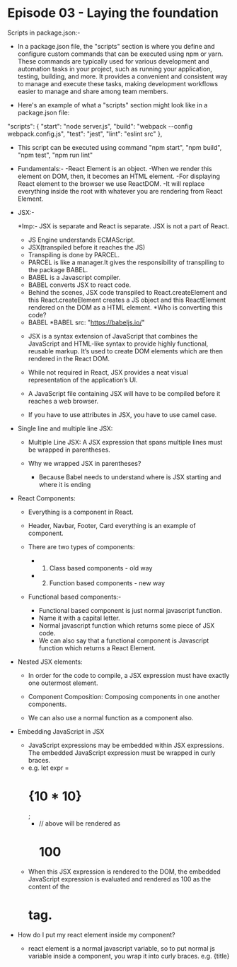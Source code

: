 # Episode 03 - Laying the foundation

Scripts in package.json:-
 * In a package.json file, the "scripts" section is where you define and configure custom commands that can be executed using npm or yarn. These commands are typically used for various development and automation tasks in your project, such as running your application, testing, building, and more. It provides a convenient and consistent way to manage and execute these tasks, making development workflows easier to manage and share among team members.

 * Here's an example of what a "scripts" section might look like in a package.json file:

 "scripts": {
    "start": "node server.js",
    "build": "webpack --config webpack.config.js",
    "test": "jest",
    "lint": "eslint src"
  },

 * This script can be executed using command "npm start", "npm build", "npm test", "npm run lint"

* Fundamentals:-
 -React Element is an object.
 -When we render this element on DOM, then, it becomes an HTML element.
 -For displaying React element to the browser we use ReactDOM.
 -It will replace everything inside the root with whatever you are rendering from React Element.

* JSX:-

  *Imp:- JSX is separate and React is separate. JSX is not a part of React.
  * JS Engine understands ECMAScript.
  * JSX(transpiled before it reaches the JS)
  * Transpiling is done by PARCEL.
  * PARCEL is like a manager.It gives the responsibility   of transpiling to the package BABEL. 
   * BABEL is a Javascript compiler.
   * BABEL converts JSX to react code.
   * Behind the scenes, JSX code transpiled to React.createElement and this React.createElement creates a JS object and this ReactElement rendered on the DOM as a HTML element. 
   *Who is converting this code? 
   - BABEL
   *BABEL src: "https://babeljs.io/"


  * JSX is a syntax extension of JavaScript that combines the JavaScript and HTML-like syntax to provide highly functional, reusable markup. It’s used to create DOM elements which are then rendered in the React DOM.

  * While not required in React, JSX provides a neat visual representation of the application’s UI.

  * A JavaScript file containing JSX will have to be compiled before it reaches a web browser.

  * If you have to use attributes in JSX, you have to use camel case.

  
* Single line and multiple line JSX:

  * Multiple Line JSX: A JSX expression that spans multiple lines must be wrapped in parentheses.

  * Why we wrapped JSX in parentheses?
    * Because Babel needs to understand where is JSX starting and where it is ending

* React Components:
  * Everything is a component in React.
  * Header, Navbar, Footer, Card everything is an example of component.
  * There are two types of components:
    * 1. Class based components - old way
    * 2. Function based components - new way

  * Functional based components:-
    * Functional based component is just normal javascript function.
    * Name it with a capital letter.
    * Normal javascript function which returns some piece of JSX code.
    * We can also say that a functional component is Javascript function which returns a React Element.

* Nested JSX elements:
  * In order for the code to compile, a JSX expression must have exactly one outermost element.
  * Component Composition: Composing components in one another components.
  
  * We can also  use a normal function as a component also.

* Embedding JavaScript in JSX
  * JavaScript expressions may be embedded within JSX expressions. The embedded JavaScript expression must be wrapped in curly braces.
  * e.g. let expr = <h1>{10 * 10}</h1>;
    - // above will be rendered as <h1>100</h1>
  *  When this JSX expression is rendered to the DOM, the embedded JavaScript expression is evaluated and rendered as 100 as the content of the <h1> tag.

* How do I put my react element inside my component?
  * react element is a normal javascript variable, so to put normal js variable inside a component, you wrap it into  curly braces. e.g. {title}











 